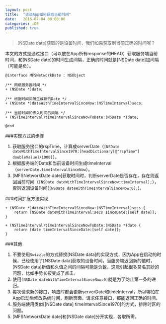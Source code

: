```yaml
---
layout: post
title:  "谈谈App如何获取当前时间"
date:   2016-07-04 00:00:00
categories: iOS
published: true
---
```


>[NSDate date]获取的是设备时间，我们如果获取到当前正确的时间呢？  

本文的方式是通过接口（可以放在App所有response的HEAD）获取服务端当前时间，和[NSDate date]的时间生成间隔，正确的时间就是[NSDate date]加间隔（可能是负）。  

```
@interface MFSNetworkDate : NSObject

/** 网络服务器时间 */
+ (NSDate *)date;

/** 根据时间间隔生成新的Date */
+ (NSDate *)dateWithTimeIntervalSinceNow:(NSTimeInterval)secs;

/** 当前时间和传入时间的间隔 */
+ (NSTimeInterval)timeIntervalSinceNowToDate:(NSDate *)date;

@end

```  

###实现方式的步骤  
1. 获取服务接口的rspTime，计算成serverDate（`[NSDate dateWithTimeIntervalSince1970:[headDictionary[@"rspTime"] doubleValue]/1000]`）。
2. 根据服务端的Date和当前设备时间生成timeInterval（`serverDate.timeIntervalSinceNow`）。  
3. [MFSNetworkDate date]获取时间时，判断serverDate是否存在，存在则返回当前时间（`[NSDate dateWithTimeIntervalSinceNow:timeInterval];`），否则返回设备时间(`[NSDate dateWithTimeIntervalSinceNow:0];`)。

###时间扩展方法实现   
```
+ (NSDate *)dateWithTimeIntervalSinceNow:(NSTimeInterval)secs {
    return [NSDate dateWithTimeInterval:secs sinceDate:[self date]];
}

+ (NSTimeInterval)timeIntervalSinceNowToDate:(NSDate *)date {
    return [date timeIntervalSinceDate:[self date]];
}

```

###其他  
1. 不要使用`Swizzle`的方式替换[NSDate data]的实现方式，因为App在启动的时候，已经使用了[NSDate data]获取的设备时间，当服务端返回新的值时，[NSDate data]新值和久值之间的间隔可能是负数，这能引起很多莫名其妙的问题，比如手势长按变成了点击。
2. 使用`[NSDate dateWithTimeIntervalSinceNow:0]`就是为了防止第一条的递归。  
3. 每次请求新的接口，响应时都会更新serverDate和timeInterval，所以哪怕在App启动后修改系统时间，刷新页面，请求任意接口，都能返回正确的时间。  
4. 服务端使用类似[[NSDate date] timeIntervalSince1970]的方式，排除时区的问题。  
5. [MFSNetworkDate date]和[NSDate date]分开实现，各取所需。  



